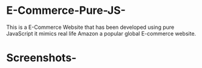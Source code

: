 # E-Commerce-Pure-JS-
This is a E-Commerce Website that has been developed using pure JavaScript it mimics real life Amazon a popular global E-commerce website.

# Screenshots-
